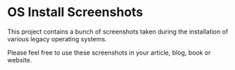 OS Install Screenshots
======================

This project contains a bunch of screenshots taken during the installation of various legacy operating systems.

Please feel free to use these screenshots in your article, blog, book or website.
